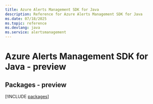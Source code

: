 ```yaml
---
title: Azure Alerts Management SDK for Java
description: Reference for Azure Alerts Management SDK for Java
ms.date: 07/18/2025
ms.topic: reference
ms.devlang: java
ms.service: alertsmanagement
---
```

# Azure Alerts Management SDK for Java - preview
## Packages - preview
[!INCLUDE [packages](alerts-management-index.md)]